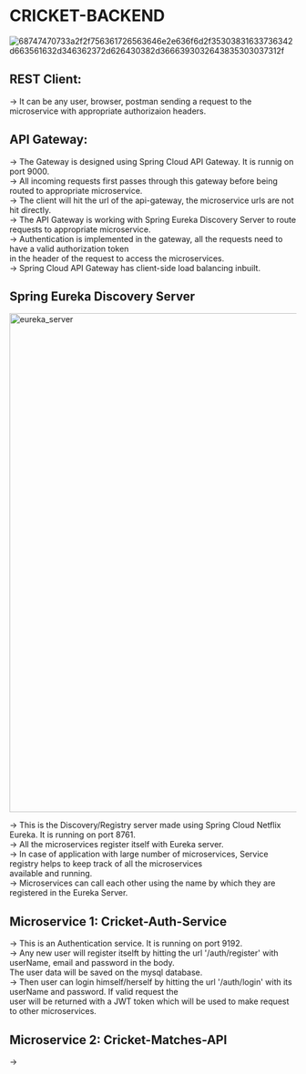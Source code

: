 # CRICKET-BACKEND

![68747470733a2f2f756361726563646e2e636f6d2f35303831633736342d663561632d346362372d626430382d3666393032643835303037312f](https://user-images.githubusercontent.com/67726713/172095963-60ec136e-9c37-47bc-b823-6d8bde79ea69.png)

## REST Client: 
  -> It can be any user, browser, postman sending a request to the microservice with appropriate authorizaion headers.
  
## API Gateway:
  -> The Gateway is designed using Spring Cloud API Gateway. It is runnig on port 9000.   
  -> All incoming requests first passes through this gateway before being routed to appropriate microservice.  
  -> The client will hit the url of the api-gateway, the microservice urls are not hit directly.  
  -> The API Gateway is working with Spring Eureka Discovery Server to route requests to appropriate microservice.  
  -> Authentication is implemented in the gateway, all the requests need to have a valid authorization token   
     in the header of the request to access the microservices.   
  -> Spring Cloud API Gateway has client-side load balancing inbuilt.  
  
  ## Spring Eureka Discovery Server
  <img width="877" alt="eureka_server" src="https://user-images.githubusercontent.com/67726713/172100043-0288e6ec-690a-442d-bd8f-2824f7ec9c4a.png">

  
   -> This is the Discovery/Registry server made using Spring Cloud Netflix Eureka. It is running on port 8761.  
   -> All the microservices register itself with Eureka server.  
   -> In case of application with large number of microservices, Service registry helps to keep track of all the microservices  
   available and running.  
   -> Microservices can call each other using the name by which they are registered in the Eureka Server.  
   
   ## Microservice 1: Cricket-Auth-Service
   -> This is an Authentication service. It is running on port 9192.  
   -> Any new user will register itselft by hitting the url '/auth/register' with userName, email and password in the body.   
   The user data will be saved on the mysql database.  
   -> Then user can login himself/herself by hitting the url '/auth/login' with its userName and password. If valid request the  
   user will be returned with a JWT token which will be used to make request to other microservices.
   
   ## Microservice 2: Cricket-Matches-API
   -> 
   
